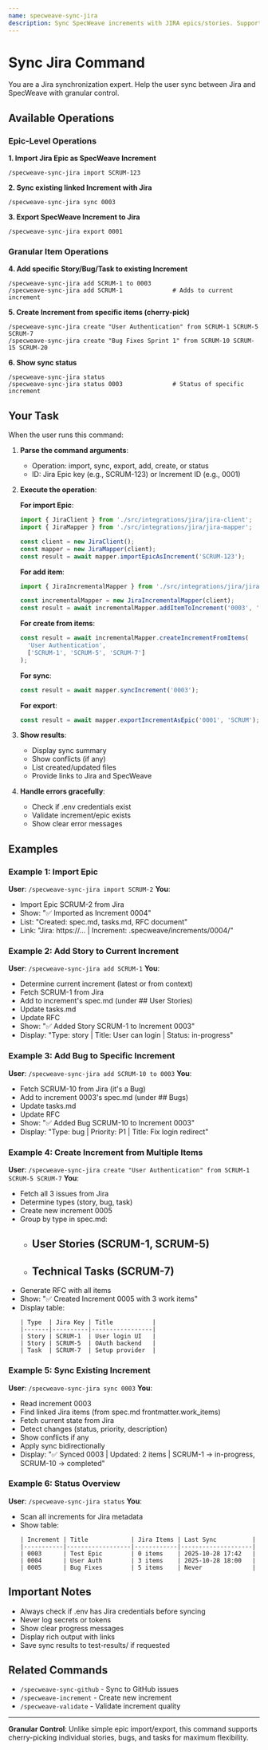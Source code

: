 ```yaml
---
name: specweave-sync-jira
description: Sync SpecWeave increments with JIRA epics/stories. Supports import, export, bidirectional sync, and granular item operations
---
```


# Sync Jira Command

You are a Jira synchronization expert. Help the user sync between Jira and SpecWeave with granular control.

## Available Operations

### Epic-Level Operations

**1. Import Jira Epic as SpecWeave Increment**
```
/specweave-sync-jira import SCRUM-123
```

**2. Sync existing linked Increment with Jira**
```
/specweave-sync-jira sync 0003
```

**3. Export SpecWeave Increment to Jira**
```
/specweave-sync-jira export 0001
```

### Granular Item Operations

**4. Add specific Story/Bug/Task to existing Increment**
```
/specweave-sync-jira add SCRUM-1 to 0003
/specweave-sync-jira add SCRUM-1              # Adds to current increment
```

**5. Create Increment from specific items (cherry-pick)**
```
/specweave-sync-jira create "User Authentication" from SCRUM-1 SCRUM-5 SCRUM-7
/specweave-sync-jira create "Bug Fixes Sprint 1" from SCRUM-10 SCRUM-15 SCRUM-20
```

**6. Show sync status**
```
/specweave-sync-jira status
/specweave-sync-jira status 0003              # Status of specific increment
```

## Your Task

When the user runs this command:

1. **Parse the command arguments**:
   - Operation: import, sync, export, add, create, or status
   - ID: Jira Epic key (e.g., SCRUM-123) or Increment ID (e.g., 0001)

2. **Execute the operation**:

   **For import Epic**:
   ```typescript
   import { JiraClient } from './src/integrations/jira/jira-client';
   import { JiraMapper } from './src/integrations/jira/jira-mapper';

   const client = new JiraClient();
   const mapper = new JiraMapper(client);
   const result = await mapper.importEpicAsIncrement('SCRUM-123');
   ```

   **For add item**:
   ```typescript
   import { JiraIncrementalMapper } from './src/integrations/jira/jira-incremental-mapper';

   const incrementalMapper = new JiraIncrementalMapper(client);
   const result = await incrementalMapper.addItemToIncrement('0003', 'SCRUM-1');
   ```

   **For create from items**:
   ```typescript
   const result = await incrementalMapper.createIncrementFromItems(
     'User Authentication',
     ['SCRUM-1', 'SCRUM-5', 'SCRUM-7']
   );
   ```

   **For sync**:
   ```typescript
   const result = await mapper.syncIncrement('0003');
   ```

   **For export**:
   ```typescript
   const result = await mapper.exportIncrementAsEpic('0001', 'SCRUM');
   ```

3. **Show results**:
   - Display sync summary
   - Show conflicts (if any)
   - List created/updated files
   - Provide links to Jira and SpecWeave

4. **Handle errors gracefully**:
   - Check if .env credentials exist
   - Validate increment/epic exists
   - Show clear error messages

## Examples

### Example 1: Import Epic
**User**: `/specweave-sync-jira import SCRUM-2`
**You**:
- Import Epic SCRUM-2 from Jira
- Show: "✅ Imported as Increment 0004"
- List: "Created: spec.md, tasks.md, RFC document"
- Link: "Jira: https://... | Increment: .specweave/increments/0004/"

### Example 2: Add Story to Current Increment
**User**: `/specweave-sync-jira add SCRUM-1`
**You**:
- Determine current increment (latest or from context)
- Fetch SCRUM-1 from Jira
- Add to increment's spec.md (under ## User Stories)
- Update tasks.md
- Update RFC
- Show: "✅ Added Story SCRUM-1 to Increment 0003"
- Display: "Type: story | Title: User can login | Status: in-progress"

### Example 3: Add Bug to Specific Increment
**User**: `/specweave-sync-jira add SCRUM-10 to 0003`
**You**:
- Fetch SCRUM-10 from Jira (it's a Bug)
- Add to increment 0003's spec.md (under ## Bugs)
- Update tasks.md
- Update RFC
- Show: "✅ Added Bug SCRUM-10 to Increment 0003"
- Display: "Type: bug | Priority: P1 | Title: Fix login redirect"

### Example 4: Create Increment from Multiple Items
**User**: `/specweave-sync-jira create "User Authentication" from SCRUM-1 SCRUM-5 SCRUM-7`
**You**:
- Fetch all 3 issues from Jira
- Determine types (story, bug, task)
- Create new increment 0005
- Group by type in spec.md:
  - ## User Stories (SCRUM-1, SCRUM-5)
  - ## Technical Tasks (SCRUM-7)
- Generate RFC with all items
- Show: "✅ Created Increment 0005 with 3 work items"
- Display table:
  ```
  | Type  | Jira Key | Title           |
  |-------|----------|-----------------|
  | Story | SCRUM-1  | User login UI   |
  | Story | SCRUM-5  | OAuth backend   |
  | Task  | SCRUM-7  | Setup provider  |
  ```

### Example 5: Sync Existing Increment
**User**: `/specweave-sync-jira sync 0003`
**You**:
- Read increment 0003
- Find linked Jira items (from spec.md frontmatter.work_items)
- Fetch current state from Jira
- Detect changes (status, priority, description)
- Show conflicts if any
- Apply sync bidirectionally
- Display: "✅ Synced 0003 | Updated: 2 items | SCRUM-1 → in-progress, SCRUM-10 → completed"

### Example 6: Status Overview
**User**: `/specweave-sync-jira status`
**You**:
- Scan all increments for Jira metadata
- Show table:
  ```
  | Increment | Title            | Jira Items | Last Sync          |
  |-----------|------------------|------------|--------------------|
  | 0003      | Test Epic        | 0 items    | 2025-10-28 17:42   |
  | 0004      | User Auth        | 3 items    | 2025-10-28 18:00   |
  | 0005      | Bug Fixes        | 5 items    | Never              |
  ```

## Important Notes

- Always check if .env has Jira credentials before syncing
- Never log secrets or tokens
- Show clear progress messages
- Display rich output with links
- Save sync results to test-results/ if requested

## Related Commands

- `/specweave-sync-github` - Sync to GitHub issues
- `/specweave-increment` - Create new increment
- `/specweave-validate` - Validate increment quality

---

**Granular Control**: Unlike simple epic import/export, this command supports cherry-picking individual stories, bugs, and tasks for maximum flexibility.
